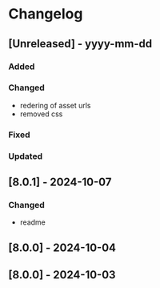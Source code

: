 # Changelog
## [Unreleased] - yyyy-mm-dd

### Added

### Changed
- redering of asset urls
- removed css

### Fixed

### Updated

## [8.0.1] - 2024-10-07


### Changed
- readme

## [8.0.0] - 2024-10-04


## [8.0.0] - 2024-10-03
